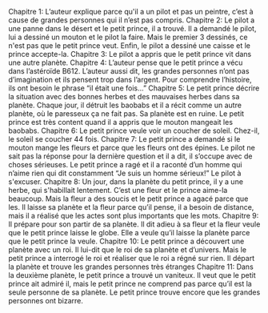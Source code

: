 Chapitre 1:
L’auteur explique parce qu'il a un pilot et pas un peintre, c’est à cause de grandes personnes qui il n’est pas compris.
Chapitre 2:
Le pilot a une panne dans le désert et le petit prince, il a trouvé. Il a demandé le pilot, lui a dessiné un mouton et le pilot la faire. Mais le premier 3 dessinés, ce n'est pas que le petit prince veut. Enfin, le pilot a dessiné une caisse et le prince accepte-la. 
Chapitre 3:
Le pilot a appris que le petit prince vit dans une autre planète.
Chapitre 4:
L’auteur pense que le petit prince a vécu dans l’astéroïde B612. L’auteur aussi dit, les grandes personnes n’ont pas d’imagination et ils pensent trop dans l’argent. Pour comprendre l’histoire, ils ont besoin le phrase “il était une fois…”
Chapitre 5:
Le petit prince décrire la situation avec des bonnes herbes et des mauvaises herbes dans sa planète. Chaque jour, il détruit les baobabs et il a récit comme un autre planète, où le paresseux ça ne fait pas. Sa planète est en ruine. Le petit prince est très content quand il a appris que le mouton mangeait les baobabs. 
Chapitre 6:
Le petit prince veule voir un coucher de soleil. Chez-il, le soleil se coucher 44 fois.
Chapitre 7:
Le petit prince a demandé si le mouton mange les fleurs et parce que les fleurs ont des épines. Le pilot ne sait pas la réponse pour la dernière question et il a dit, il s’occupe avec de choses sérieuses. Le petit prince a ragé et il a raconté d’un homme qui n’aime rien qui dit constamment “Je suis un homme sérieux!” Le pilot à s'excuser.
Chapitre 8:
Un jour, dans la planète du petit prince, il y a une herbe, qui s'habillait lentement. C’est une fleur et le prince aime-la beaucoup. Mais la fleur a des soucis et le petit prince a agacé parce que les. Il laisse sa planète et la fleur parce qu’il pense, il a besoin de distance, mais il a réalisé que les actes sont plus importants que les mots. 
Chapitre 9:
Il prépare pour son partir de sa planète. Il dit adieu à sa fleur et la fleur veule que le petit prince laisse le globe. Elle a veule qu’il laisse la planète parce que le petit prince la veule. 
Chapitre 10:
Le petit prince a découvert une planète avec un roi. Il lui-dit que le roi de sa planète et d’univers. Mais le petit prince a interrogé le roi et réaliser que le roi a régné sur rien. Il départ la planète et trouve les grandes personnes très étranges
Chapitre 11:
Dans la deuxième planète, le petit prince a trouvé un vaniteux. Il veut que le petit prince ait admiré il, mais le petit prince ne comprend pas parce qu’il est la seule personne de sa planète. Le petit prince trouve encore que les grandes personnes ont bizarre.